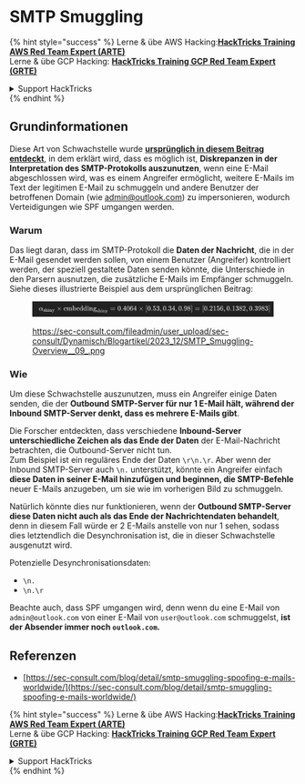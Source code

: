 # SMTP Smuggling

{% hint style="success" %}
Lerne & übe AWS Hacking:<img src="../../.gitbook/assets/arte.png" alt="" data-size="line">[**HackTricks Training AWS Red Team Expert (ARTE)**](https://training.hacktricks.xyz/courses/arte)<img src="../../.gitbook/assets/arte.png" alt="" data-size="line">\
Lerne & übe GCP Hacking: <img src="../../.gitbook/assets/grte.png" alt="" data-size="line">[**HackTricks Training GCP Red Team Expert (GRTE)**<img src="../../.gitbook/assets/grte.png" alt="" data-size="line">](https://training.hacktricks.xyz/courses/grte)

<details>

<summary>Support HackTricks</summary>

* Überprüfe die [**Abonnementpläne**](https://github.com/sponsors/carlospolop)!
* **Tritt der** 💬 [**Discord-Gruppe**](https://discord.gg/hRep4RUj7f) oder der [**Telegram-Gruppe**](https://t.me/peass) bei oder **folge** uns auf **Twitter** 🐦 [**@hacktricks\_live**](https://twitter.com/hacktricks\_live)**.**
* **Teile Hacking-Tricks, indem du PRs zu den** [**HackTricks**](https://github.com/carlospolop/hacktricks) und [**HackTricks Cloud**](https://github.com/carlospolop/hacktricks-cloud) GitHub-Repos einreichst.

</details>
{% endhint %}

## Grundinformationen

Diese Art von Schwachstelle wurde [**ursprünglich in diesem Beitrag entdeckt**](https://sec-consult.com/blog/detail/smtp-smuggling-spoofing-e-mails-worldwide/), in dem erklärt wird, dass es möglich ist, **Diskrepanzen in der Interpretation des SMTP-Protokolls auszunutzen**, wenn eine E-Mail abgeschlossen wird, was es einem Angreifer ermöglicht, weitere E-Mails im Text der legitimen E-Mail zu schmuggeln und andere Benutzer der betroffenen Domain (wie admin@outlook.com) zu impersonieren, wodurch Verteidigungen wie SPF umgangen werden.

### Warum

Das liegt daran, dass im SMTP-Protokoll die **Daten der Nachricht**, die in der E-Mail gesendet werden sollen, von einem Benutzer (Angreifer) kontrolliert werden, der speziell gestaltete Daten senden könnte, die Unterschiede in den Parsern ausnutzen, die zusätzliche E-Mails im Empfänger schmuggeln. Siehe dieses illustrierte Beispiel aus dem ursprünglichen Beitrag:

<figure><img src="../../.gitbook/assets/image (8) (1).png" alt=""><figcaption><p><a href="https://sec-consult.com/fileadmin/user_upload/sec-consult/Dynamisch/Blogartikel/2023_12/SMTP_Smuggling-Overview__09_.png">https://sec-consult.com/fileadmin/user_upload/sec-consult/Dynamisch/Blogartikel/2023_12/SMTP_Smuggling-Overview__09_.png</a></p></figcaption></figure>

### Wie

Um diese Schwachstelle auszunutzen, muss ein Angreifer einige Daten senden, die der **Outbound SMTP-Server für nur 1 E-Mail hält, während der Inbound SMTP-Server denkt, dass es mehrere E-Mails gibt**.

Die Forscher entdeckten, dass verschiedene **Inbound-Server unterschiedliche Zeichen als das Ende der Daten** der E-Mail-Nachricht betrachten, die Outbound-Server nicht tun.\
Zum Beispiel ist ein reguläres Ende der Daten `\r\n.\r`. Aber wenn der Inbound SMTP-Server auch `\n.` unterstützt, könnte ein Angreifer einfach **diese Daten in seiner E-Mail hinzufügen und beginnen, die SMTP-Befehle** neuer E-Mails anzugeben, um sie wie im vorherigen Bild zu schmuggeln.

Natürlich könnte dies nur funktionieren, wenn der **Outbound SMTP-Server diese Daten nicht auch als das Ende der Nachrichtendaten behandelt**, denn in diesem Fall würde er 2 E-Mails anstelle von nur 1 sehen, sodass dies letztendlich die Desynchronisation ist, die in dieser Schwachstelle ausgenutzt wird.

Potenzielle Desynchronisationsdaten:

* `\n.`
* `\n.\r`

Beachte auch, dass SPF umgangen wird, denn wenn du eine E-Mail von `admin@outlook.com` von einer E-Mail von `user@outlook.com` schmuggelst, **ist der Absender immer noch `outlook.com`.**

## **Referenzen**

* [https://sec-consult.com/blog/detail/smtp-smuggling-spoofing-e-mails-worldwide/](https://sec-consult.com/blog/detail/smtp-smuggling-spoofing-e-mails-worldwide/)

{% hint style="success" %}
Lerne & übe AWS Hacking:<img src="../../.gitbook/assets/arte.png" alt="" data-size="line">[**HackTricks Training AWS Red Team Expert (ARTE)**](https://training.hacktricks.xyz/courses/arte)<img src="../../.gitbook/assets/arte.png" alt="" data-size="line">\
Lerne & übe GCP Hacking: <img src="../../.gitbook/assets/grte.png" alt="" data-size="line">[**HackTricks Training GCP Red Team Expert (GRTE)**<img src="../../.gitbook/assets/grte.png" alt="" data-size="line">](https://training.hacktricks.xyz/courses/grte)

<details>

<summary>Support HackTricks</summary>

* Überprüfe die [**Abonnementpläne**](https://github.com/sponsors/carlospolop)!
* **Tritt der** 💬 [**Discord-Gruppe**](https://discord.gg/hRep4RUj7f) oder der [**Telegram-Gruppe**](https://t.me/peass) bei oder **folge** uns auf **Twitter** 🐦 [**@hacktricks\_live**](https://twitter.com/hacktricks\_live)**.**
* **Teile Hacking-Tricks, indem du PRs zu den** [**HackTricks**](https://github.com/carlospolop/hacktricks) und [**HackTricks Cloud**](https://github.com/carlospolop/hacktricks-cloud) GitHub-Repos einreichst.

</details>
{% endhint %}
